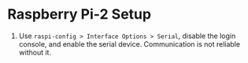 # Raspberry Pi-2 Setup

1. Use `raspi-config > Interface Options > Serial`, disable the login console,
   and enable the serial device. Communication is not reliable without it.
